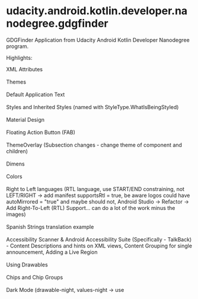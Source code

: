 # udacity.android.kotlin.developer.nanodegree.gdgfinder
GDGFinder Application from Udacity Android Kotlin Developer Nanodegree program.

Highlights:

XML Attributes\
\
Themes\
\
Default Application Text\
\
Styles and Inherited Styles (named with StyleType.WhatIsBeingStyled)\
\
Material Design\
\
Floating Action Button (FAB)\
\
ThemeOverlay (Subsection changes - change theme of component and children)\
\
Dimens\
\
Colors\
\
Right to Left languages (RTL language, use START/END constraining, not LEFT/RIGHT -> add manifest supportsRtl = true,
be aware logos could have autoMirrored = "true" and maybe should not, Android Studio -> Refactor -> Add Right-To-Left (RTL) Support... can do a lot of the work minus the images)\
\
Spanish Strings translation example\
\
Accessibility Scanner & Android Accessibility Suite (Specifically - TalkBack) - Content Descriptions and hints on XML views, Content Grouping for single announcement, Adding a Live Region\
\
Using Drawables\
\
Chips and Chip Groups\
\
Dark Mode (drawable-night, values-night -> use <style name="AppTheme" parent="Theme.MaterialComponents.DayNight.NoActionBar">, can use AppCompatDelegate.setDefaultNightMode(AppCompatDelegate.MODE_NIGHT_YES))